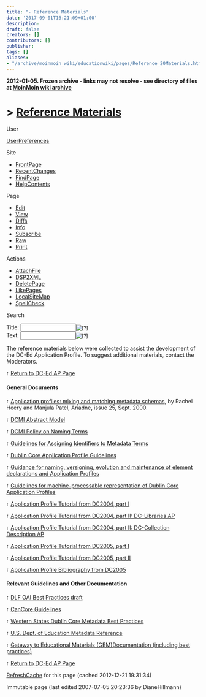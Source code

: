 ```yaml
---
title: "- Reference Materials"
date: '2017-09-01T16:21:09+01:00'
description: 
draft: false
creators: []
contributors: []
publisher: 
tags: []
aliases:
- "/archive/moinmoin_wiki/educationwiki/pages/Reference_20Materials.html"
---
```


**2012-01-05. Frozen archive - links may not resolve - see directory of files at [MoinMoin wiki archive](/moinmoin-wiki-archive/)**

# > [Reference Materials](http://dublincore.org/educationwiki/Reference_20Materials?action=fullsearch&value=Reference+Materials&literal=1&case=1&context=40 "Click here to do a full-text search for this title")

User

 [UserPreferences](http://dublincore.org/educationwiki/UserPreferences)
  

Site

- [FrontPage](http://dublincore.org/educationwiki/FrontPage)
- [RecentChanges](http://dublincore.org/educationwiki/RecentChanges)
- [FindPage](http://dublincore.org/educationwiki/FindPage)
- [HelpContents](http://dublincore.org/educationwiki/HelpContents)

Page

- [Edit](http://dublincore.org/educationwiki/Reference_20Materials?action=edit "Edit")
- [View](http://dublincore.org/educationwiki/Reference_20Materials "View")
- [Diffs](http://dublincore.org/educationwiki/Reference_20Materials?action=diff "Diffs")
- [Info](http://dublincore.org/educationwiki/Reference_20Materials?action=info "Info")
- [Subscribe](http://dublincore.org/educationwiki/Reference_20Materials?action=subscribe "Subscribe")
- [Raw](http://dublincore.org/educationwiki/Reference_20Materials?action=raw "Raw")
- [Print](http://dublincore.org/educationwiki/Reference_20Materials?action=print "Print")

Actions

- [AttachFile](http://dublincore.org/educationwiki/Reference_20Materials?action=AttachFile)
- [DSP2XML](http://dublincore.org/educationwiki/Reference_20Materials?action=DSP2XML)
- [DeletePage](http://dublincore.org/educationwiki/Reference_20Materials?action=DeletePage)
- [LikePages](http://dublincore.org/educationwiki/Reference_20Materials?action=LikePages)
- [LocalSiteMap](http://dublincore.org/educationwiki/Reference_20Materials?action=LocalSiteMap)
- [SpellCheck](http://dublincore.org/educationwiki/Reference_20Materials?action=SpellCheck)

Search

<form method="POST" action="/educationwiki/Reference_20Materials">
<p>
<input name="action" value="inlinesearch" type="hidden">
<input name="context" value="40" type="hidden">
Title: <input name="text_title" size="15" maxlength="50" type="text"><input src="Reference_20Materials_files/moin-search.png" name="button_title" alt="[?]" type="image"><br>Text: <input name="text_full" size="15" maxlength="50" type="text"><input src="Reference_20Materials_files/moin-search.png" name="button_full" alt="[?]" type="image">
</p>
</form>

The reference materials below were collected to assist the development of the DC-Ed Application Profile. To suggest additional materials, contact the Moderators. 

[<img src="Reference_20Materials_files/moin-www.png" alt="[WWW]" height="11" width="11">Return to DC-Ed AP Page](http://dublincore.org/educationwiki/DC_2dEducation_20Application_20Profile)

#### General Documents

[<img src="Reference_20Materials_files/moin-www.png" alt="[WWW]" height="11" width="11">Application profiles: mixing and matching metadata schemas](http://www.ariadne.ac.uk/issue25/app-profiles/), by Rachel Heery and Manjula Patel, Ariadne, issue 25, Sept. 2000.

[<img src="Reference_20Materials_files/moin-www.png" alt="[WWW]" height="11" width="11">DCMI Abstract Model](http://dublincore.org/documents/abstract-model/)

[<img src="Reference_20Materials_files/moin-www.png" alt="[WWW]" height="11" width="11">DCMI Policy on Naming Terms](http://dublincore.org/documents/naming-policy/)

[<img src="Reference_20Materials_files/moin-www.png" alt="[WWW]" height="11" width="11">Guidelines for Assigning Identifiers to Metadata Terms](http://www.ukoln.ac.uk/metadata/dcmi/term-identifier-guidelines)

[<img src="Reference_20Materials_files/moin-www.png" alt="[WWW]" height="11" width="11">Dublin Core Application Profile Guidelines](http://www.cenorm.be/cenorm/businessdomains/businessdomains/isss/cwa/cwa14855.asp)

[<img src="Reference_20Materials_files/moin-www.png" alt="[WWW]" height="11" width="11">Guidance for naming, versioning, evolution and maintenance of element declarations and Application Profiles](http://www.cenorm.be/cenorm/businessdomains/businessdomains/isss/cwa/cwa15249.asp)

[<img src="Reference_20Materials_files/moin-www.png" alt="[WWW]" height="11" width="11">Guidelines for machine-processable representation of Dublin Core Application Profiles](http://www.cenorm.be/cenorm/businessdomains/businessdomains/isss/cwa/cwa+15248.asp)

[<img src="Reference_20Materials_files/moin-www.png" alt="[WWW]" height="11" width="11">Application Profile Tutorial from DC2004, part I](http://dublincore.org/resources/training/dc-2004/english/DC-2004_Tutorial_3_1_en.pdf)

[<img src="Reference_20Materials_files/moin-www.png" alt="[WWW]" height="11" width="11">Application Profile Tutorial from DC2004, part II: DC-Libraries AP](http://dublincore.org/resources/training/dc-2004/english/DC-2004_Tutorial_3_2_en.pdf)

[<img src="Reference_20Materials_files/moin-www.png" alt="[WWW]" height="11" width="11">Application Profile Tutorial from DC2004, part II: DC-Collection Description AP](http://dublincore.org/resources/training/dc-2004/english/DC-2004_Tutorial_3_3_en.pdf)

[<img src="Reference_20Materials_files/moin-www.png" alt="[WWW]" height="11" width="11">Application Profile Tutorial from DC2005, part I](http://dc2005.uc3m.es/program/tutorials/tutorial5a_eng.ppt)

[<img src="Reference_20Materials_files/moin-www.png" alt="[WWW]" height="11" width="11">Application Profile Tutorial from DC2005, part II](http://dc2005.uc3m.es/program/tutorials/tutorial5b_eng.ppt)

[<img src="Reference_20Materials_files/moin-www.png" alt="[WWW]" height="11" width="11">Application Profile Bibliography from DC2005](http://dc2005.uc3m.es/program/tutorials/dcap_bibl-rh.doc)

#### Relevant Guidelines and Other Documentation

[<img src="Reference_20Materials_files/moin-www.png" alt="[WWW]" height="11" width="11">DLF OAI Best Practices draft](http://oai-best.comm.nsdl.org/cgi-bin/wiki.pl?MetadataContent)

[<img src="Reference_20Materials_files/moin-www.png" alt="[WWW]" height="11" width="11">CanCore Guidelines](http://www.cancore.ca/en/guidelines.html)

[<img src="Reference_20Materials_files/moin-www.png" alt="[WWW]" height="11" width="11">Western States Dublin Core Metadata Best Practices](http://www.cdpheritage.org/resource/metadata/wsdcmbp/index.html)

[<img src="Reference_20Materials_files/moin-www.png" alt="[WWW]" height="11" width="11">U.S. Dept. of Education Metadata Reference](http://www.ed.gov/admin/reference/index.jsp)

[<img src="Reference_20Materials_files/moin-www.png" alt="[WWW]" height="11" width="11">Gateway to Educational Materials (GEM)Documentation (including best practices)](http://www.thegateway.org/about/documentation)

[<img src="Reference_20Materials_files/moin-www.png" alt="[WWW]" height="11" width="11">Return to DC-Ed AP Page](http://dublincore.org/educationwiki/DC_2dEducation_20Application_20Profile)

 [RefreshCache](http://dublincore.org/educationwiki/Reference_20Materials?action=refresh&arena=Page.py&key=Reference_20Materials.text_html) for this page (cached 2012-12-21 19:31:34)  

Immutable page (last edited 2007-07-05 20:23:36 by DianeHillmann)

